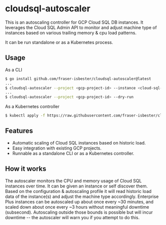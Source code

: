 # cloudsql-autoscaler
This is an autoscaling controller for GCP Cloud SQL DB instances. It leverages the Cloud SQL Admin API to monitor and adjust machine type of instances based on various trailing memory & cpu load patterns.

It can be run standalone or as a Kubernetes process.

## Usage

As a CLI
```bash
$ go install github.com/fraser-isbester/cloudsql-autoscaler@latest
...
$ cloudsql-autoscaler --project <gcp-project-id> --instance <cloud-sql-instance-name> --dry-run
...
$ cloudsql-autoscaler --project <gcp-project-id> --dry-run
```

As a Kubernetes controller
```bash
$ kubectl apply -f https://raw.githubusercontent.com/fraser-isbester/cloudsql-autoscaler/main/deploy/kubernetes.yaml
```

## Features

- Automatic scaling of Cloud SQL instances based on historic load.
- Easy integration with existing GCP projects.
- Runnable as a standalone CLI or as a Kubernetes controller.

## How it works
The autoscaler monitors the CPU and memory usage of Cloud SQL instances over time. It can be given an instance or self discover them. Based on the configuration & autoscaling profile it will read historic load data of the instance(s) and adjust the machine type accordingly. Enterprise Plus instances can be autoscaled up about once every ~30 minutes, and scaled down about once every ~3 hours without meaningful downtime (subsecond). Autoscaling outside those bounds is possible but will incur downtime -- the autoscaler will warn you if you attempt to do this.